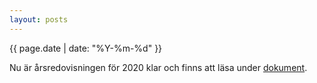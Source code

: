 ```yaml
---
layout: posts
---
```

{{ page.date | date: "%Y-%m-%d" }}

Nu är årsredovisningen för 2020 klar och finns att läsa under [dokument](/documents/). 